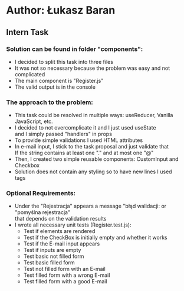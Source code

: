# Author: Łukasz Baran

## Intern Task

### Solution can be found in folder "components":

- I decided to split this task into three files
- It was not so necessary because the problem was easy and not complicated
- The main component is "Register.js"
- The valid output is in the console

### The approach to the problem:

- This task could be resolved in multiple ways: useReducer, Vanilla JavaScript, etc.
- I decided to not overcomplicate it and I just used useState\
  and I simply passed "handlers" in props
- To provide simple validations I used HTML attributes
- In e-mail input, I stick to the task proposal and just validate that\
  If the string contains at least one "." and at most one "@"
- Then, I created two simple reusable components: CustomInput and Checkbox
- Solution does not contain any styling so to have new lines I used <br/> tags

### Optional Requirements:

- Under the "Rejestracja" appears a message "błąd walidacji: or "pomyślna rejestracja"\
  that depends on the validation results
- I wrote all necessary unit tests (Register.test.js):
  - Test if elements are rendered
  - Test if the CheckBox is initially empty and whether it works
  - Test if the E-mail input appears
  - Test if inputs are empty
  - Test basic not filled form
  - Test basic filled form
  - Test not filled form with an E-mail
  - Test filled form with a wrong E-mail
  - Test filled form with a good E-mail
